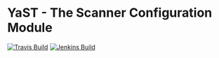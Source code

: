 # YaST - The Scanner Configuration Module #

[![Travis Build](https://travis-ci.org/yast/yast-scanner.svg?branch=master)](https://travis-ci.org/yast/yast-scanner)
[![Jenkins Build](http://img.shields.io/jenkins/s/https/ci.opensuse.org/yast-scanner-master.svg)](https://ci.opensuse.org/view/Yast/job/yast-scanner-master/)

